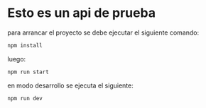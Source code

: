 # Esto es un api de prueba
para arrancar el proyecto se debe ejecutar el siguiente comando:

```bash
npm install
```
luego:

```bash
npm run start
```

en modo desarrollo se ejecuta el siguiente:
```bash
npm run dev
```
